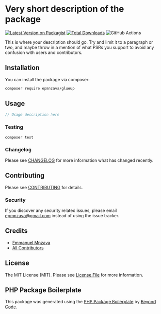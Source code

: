 # Very short description of the package

[![Latest Version on Packagist](https://img.shields.io/packagist/v/epmnzava/glueup.svg?style=flat-square)](https://packagist.org/packages/epmnzava/glueup)
[![Total Downloads](https://img.shields.io/packagist/dt/epmnzava/glueup.svg?style=flat-square)](https://packagist.org/packages/epmnzava/glueup)
![GitHub Actions](https://github.com/epmnzava/glueup/actions/workflows/main.yml/badge.svg)

This is where your description should go. Try and limit it to a paragraph or two, and maybe throw in a mention of what PSRs you support to avoid any confusion with users and contributors.

## Installation

You can install the package via composer:

```bash
composer require epmnzava/glueup
```

## Usage

```php
// Usage description here
```

### Testing

```bash
composer test
```

### Changelog

Please see [CHANGELOG](CHANGELOG.md) for more information what has changed recently.

## Contributing

Please see [CONTRIBUTING](CONTRIBUTING.md) for details.

### Security

If you discover any security related issues, please email epmnzava@gmail.com instead of using the issue tracker.

## Credits

-   [Emmanuel Mnzava](https://github.com/epmnzava)
-   [All Contributors](../../contributors)

## License

The MIT License (MIT). Please see [License File](LICENSE.md) for more information.

## PHP Package Boilerplate

This package was generated using the [PHP Package Boilerplate](https://laravelpackageboilerplate.com) by [Beyond Code](http://beyondco.de/).

